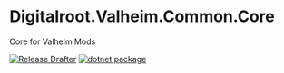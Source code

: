 # Digitalroot.Valheim.Common.Core
Core for Valheim Mods

[![Release Drafter](https://github.com/Digitalroot-Valheim/Digitalroot.Valheim.Common.Core/actions/workflows/drafter.yml/badge.svg)](https://github.com/Digitalroot-Valheim/Digitalroot.Valheim.Common.Core/actions/workflows/drafter.yml)
[![dotnet package](https://github.com/Digitalroot-Valheim/Digitalroot.Valheim.Common.Core/actions/workflows/publish.yml/badge.svg)](https://github.com/Digitalroot-Valheim/Digitalroot.Valheim.Common.Core/actions/workflows/publish.yml)